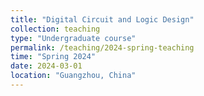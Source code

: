 ```yaml
---
title: "Digital Circuit and Logic Design"
collection: teaching
type: "Undergraduate course"
permalink: /teaching/2024-spring-teaching
time: "Spring 2024"
date: 2024-03-01
location: "Guangzhou, China"
---
```

